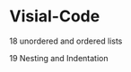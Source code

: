 # Visial-Code

18  unordered  and 
     ordered 
           lists 
           
19 Nesting and Indentation


